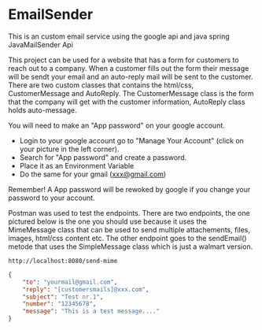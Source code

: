 # EmailSender
This is an custom email service using the google api and java spring JavaMailSender Api

This project can be used for a website that has a form for customers to reach out to a company.
When a customer fills out the form their message will be sendt your email and an auto-reply mail will be sent to the customer.
There are two custom classes that contains the html/css, CustomerMessage and AutoReply.
The CustomerMessage class is the form that the company will get with the customer information, AutoReply class holds auto-message.

You will need to make an "App password" on your google account. 
 - Login to your google account go to "Manage Your Account" (click on your picture in the left corner).
 - Search for "App password" and create a password.
 - Place it as an Environment Variable
 - Do the same for your gmail (xxx@gmail.com)

Remember! A App password will be rewoked by google if you change your password to your account.

Postman was used to test the endpoints. There are two endpoints, the one pictured below is the one you should use because it uses the MimeMessage class that can be used to send multiple attachements, files, images, html/css content etc. The other endpoint goes to the sendEmail() metode that uses the SimpleMessage class which is just a walmart version.

```
http://localhost:8080/send-mime
```

```json
{
    "to": "yourmail@gmail.com",
    "reply": "[customersmails]@xxx.com",
    "subject": "Test nr.1",
    "number": "12345678",
    "message": "This is a test message...."
}
```




